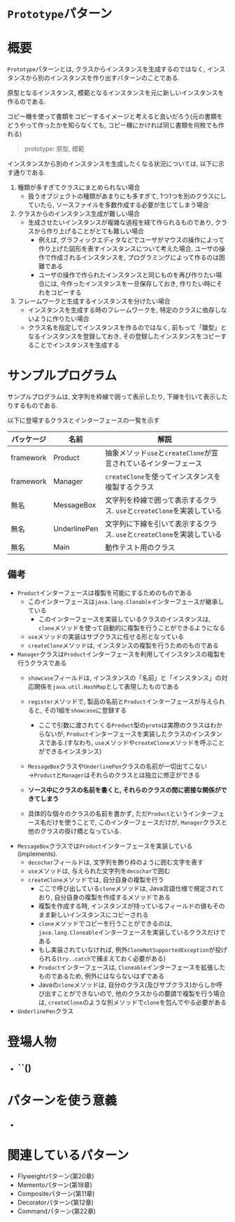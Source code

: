 # `Prototype`パターン
# 概要
`Prototype`パターンとは, クラスからインスタンスを生成するのではなく, インスタンスから別のインスタンスを作り出すパターンのことである.

原型となるインスタンス, 模範となるインスタンスを元に新しいインスタンスを作るのである.

コピー機を使って書類をコピーするイメージと考えると良いだろう(元の書類をどうやって作ったかを知らなくても, コピー機にかければ同じ書類を何枚でも作れる)

> prototype: 原型, 模範

インスタンスから別のインスタンスを生成したくなる状況については, 以下に示す通りである.
1. 種類が多すぎてクラスにまとめられない場合
    - 扱うオブジェクトの種類があまりにも多すぎて, 1つ1つを別のクラスにしていたら, ソースファイルを多数作成する必要が生じてしまう場合
1. クラスからのインスタンス生成が難しい場合
    - 生成させたいインスタンスが複雑な過程を経て作られるものであり, クラスから作り上げることがとても難しい場合
        - 例えば, グラフィックエディタなどでユーザがマウスの操作によって作り上げた図形を表すインスタンスについて考えた場合, ユーザの操作で作成されるインスタンスを, プログラミングによって作るのは困難である
        - ユーザの操作で作られたインスタンスと同じものを再び作りたい場合には, 今作ったインスタンスを一旦保存しておき, 作りたい時にそれをコピーする
1. フレームワークと生成するインスタンスを分けたい場合
    - インスタンスを生成する時のフレームワークを, 特定のクラスに依存しないように作りたい場合
    - クラス名を指定してインスタンスを作るのではなく, 前もって「雛型」となるインスタンスを登録しておき, その登録したインスタンスをコピーすることでインスタンスを生成する

# サンプルプログラム
サンプルプログラムは, 文字列を枠線で囲って表示したり, 下線を引いて表示したりするものである.

以下に登場するクラスとインターフェースの一覧を示す

| パッケージ | 名前 | 解説 |
| --- | --- | --- |
| framework | Product | 抽象メソッド`use`と`createClone`が宣言されているインターフェース |
| framework | Manager | `createClone`を使ってインスタンスを複製するクラス |
| 無名 | MessageBox | 文字列を枠線で囲って表示するクラス. `use`と`createClone`を実装している |
| 無名 | UnderlinePen | 文字列に下線を引いて表示するクラス. `use`と`createClone`を実装している |
| 無名 | Main | 動作テスト用のクラス |

## 備考
- `Product`インターフェースは複製を可能にするためのものである
    - このインターフェースは`java.lang.Clonable`インターフェースが継承している
        - このインターフェースを実装しているクラスのインスタンスは, `clone`メソッドを使って自動的に複製を行うことができるようになる
    - `use`メソッドの実装はサブクラスに任せる形となっている
    - `createClone`メソッドは, インスタンスの複製を行うためのものである
- `Manager`クラスは`Product`インターフェースを利用してインスタンスの複製を行うクラスである
    - `showcase`フィールドは, インスタンスの「名前」と「インスタンス」の対応関係を`java.util.HashMap`として表現したものである
    - `register`メソッドで, 製品の名前と`Product`インターフェースが与えられると, その1組を`showcase`に登録する
        - ここで引数に渡されてくる`Product`型の`proto`は実際のクラスはわからないが, `Product`インターフェースを実装したクラスのインスタンスである.(すなわち, `use`メソッドや`createClone`メソッドを呼ぶことができるインスタンス)
    - `MessageBox`クラスや`UnderlinePen`クラスの名前が一切出てこない→`Product`と`Manager`はそれらのクラスとは独立に修正ができる
    
    - **ソース中にクラスの名前を書くと, それらのクラスの間に密接な関係ができてしまう**
    - 具体的な個々のクラスの名前を書かず, ただ`Product`というインターフェース名だけを使うことで, このインターフェースだけが, `Manager`クラスと他のクラスの掛け橋となっている.
- `MessageBox`クラスでは`Product`インターフェースを実装している(implements).
    - `decochar`フィールドは, 文字列を飾り枠のように囲む文字を表す
    - `use`メソッドは, 与えられた文字列を`decochar`で囲む
    - `createClone`メソッドでは, 自分自身の複製を行う
        - ここで呼び出している`clone`メソッドは, Java言語仕様で規定されており, 自分自身の複製を作成するメソッドである
        - 複製を作成する時, インスタンスが持っているフィールドの値もそのまま新しいインスタンスにコピーされる
        - `clone`メソッドでコピーを行うことができるのは, `java.lang.Cloneable`インターフェースを実装しているクラスだけである
        - もし実装されていなければ, 例外`CloneNotSupportedException`が投げられる(`try..catch`で捕まえておく必要がある)
        - `Product`インターフェースは, `Cloneable`インターフェースを拡張したものであるため, 例外にはならないはずである
        - Javaの`clone`メソッドは, 自分のクラス(及びサブクラス)からしか呼び出すことができないので, 他のクラスからの要請で複製を行う場合は, `createClone`のような別メソッドで`clone`を包んでやる必要がある
- `UnderlinePen`クラス

# 登場人物
- ``()
    - 

# パターンを使う意義
## 
- 

# 関連しているパターン
- Flyweightパターン(第20章)
- Mementoパターン(第18章)
- Compositeパターン(第11章)
- Decoratorパターン(第12章)
- Commandパターン(第22章)